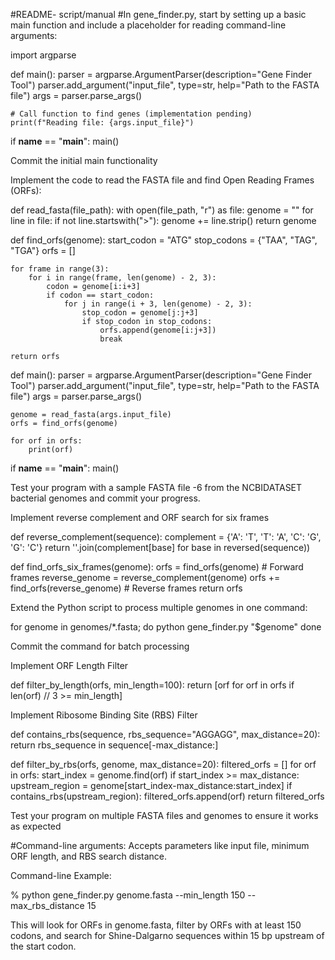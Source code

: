 #README- script/manual
#In gene_finder.py, start by setting up a basic main function and include a placeholder for reading command-line arguments:

import argparse

def main():
    parser = argparse.ArgumentParser(description="Gene Finder Tool")
    parser.add_argument("input_file", type=str, help="Path to the FASTA file")
    args = parser.parse_args()

    # Call function to find genes (implementation pending)
    print(f"Reading file: {args.input_file}")

if __name__ == "__main__":
    main()

Commit the initial main functionality

Implement the code to read the FASTA file and find Open Reading Frames (ORFs):

def read_fasta(file_path):
    with open(file_path, "r") as file:
        genome = ""
        for line in file:
            if not line.startswith(">"):
                genome += line.strip()
    return genome

def find_orfs(genome):
    start_codon = "ATG"
    stop_codons = {"TAA", "TAG", "TGA"}
    orfs = []

    for frame in range(3):
        for i in range(frame, len(genome) - 2, 3):
            codon = genome[i:i+3]
            if codon == start_codon:
                for j in range(i + 3, len(genome) - 2, 3):
                    stop_codon = genome[j:j+3]
                    if stop_codon in stop_codons:
                        orfs.append(genome[i:j+3])
                        break

    return orfs

def main():
    parser = argparse.ArgumentParser(description="Gene Finder Tool")
    parser.add_argument("input_file", type=str, help="Path to the FASTA file")
    args = parser.parse_args()

    genome = read_fasta(args.input_file)
    orfs = find_orfs(genome)

    for orf in orfs:
        print(orf)

if __name__ == "__main__":
    main()

Test your program with a sample FASTA file -6 from the NCBIDATASET bacterial genomes and commit your progress.

Implement reverse complement and ORF search for six frames

def reverse_complement(sequence):
    complement = {'A': 'T', 'T': 'A', 'C': 'G', 'G': 'C'}
    return ''.join(complement[base] for base in reversed(sequence))

def find_orfs_six_frames(genome):
    orfs = find_orfs(genome)  # Forward frames
    reverse_genome = reverse_complement(genome)
    orfs += find_orfs(reverse_genome)  # Reverse frames
    return orfs

Extend the Python script to process multiple genomes in one command:

for genome in genomes/*.fasta; do
    python gene_finder.py "$genome"
done

Commit the command for batch processing

Implement ORF Length Filter

def filter_by_length(orfs, min_length=100):
    return [orf for orf in orfs if len(orf) // 3 >= min_length]

Implement Ribosome Binding Site (RBS) Filter

def contains_rbs(sequence, rbs_sequence="AGGAGG", max_distance=20):
    return rbs_sequence in sequence[-max_distance:]

def filter_by_rbs(orfs, genome, max_distance=20):
    filtered_orfs = []
    for orf in orfs:
        start_index = genome.find(orf)
        if start_index >= max_distance:
            upstream_region = genome[start_index-max_distance:start_index]
            if contains_rbs(upstream_region):
                filtered_orfs.append(orf)
    return filtered_orfs

Test your program on multiple FASTA files and genomes to ensure it works as expected

#Command-line arguments: Accepts parameters like input file, minimum ORF length, and RBS search distance.

Command-line Example:

% python gene_finder.py genome.fasta --min_length 150 --max_rbs_distance 15

This will look for ORFs in genome.fasta, filter by ORFs with at least 150 codons, and search for Shine-Dalgarno sequences within 15 bp upstream of the start codon.
